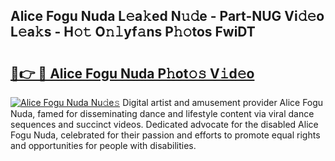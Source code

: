 ## Alice Fogu Nuda L𝚎a𝚔ed N𝚞𝚍e - Part-NUG Vi𝚍𝚎o L𝚎a𝚔s - H𝚘𝚝 O𝚗𝚕yf𝚊ns P𝚑𝚘tos FwiDT

# <h2><a href="http://kf6ali.oniu.top/?m=Alice+Fogu+Nuda">🔗👉 🔴 Alice Fogu Nuda P𝚑ot𝚘𝚜 V𝚒d𝚎o</a></h2>

[![Alice Fogu Nuda Nu𝚍e𝚜](https://i.imgur.com/0qMVB7G.gif)](http://kf6ali.oniu.top/?m=Alice+Fogu+Nuda)
Digital artist and amusement provider Alice Fogu Nuda, famed for disseminating dance and lifestyle content via viral dance sequences and succinct videos. Dedicated advocate for the disabled Alice Fogu Nuda, celebrated for their passion and efforts to promote equal rights and opportunities for people with disabilities.  
